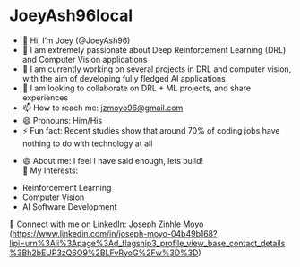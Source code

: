 # JoeyAsh96local
 - 👋 Hi, I’m Joey (@JoeyAsh96)
- 👀 I am extremely passionate about Deep Reinforcement Learning (DRL) and Computer Vision applications
- 🌱 I am currently working on several projects in DRL and computer vision, with the aim of developing fully fledged AI applications 
- 💞️ I am looking to collaborate on DRL + ML projects, and share experiences  
- 📫 How to reach me: jzmoyo96@gmail.com
- 😄 Pronouns: Him/His
- ⚡ Fun fact: Recent studies show that around 70% of coding jobs have nothing to do with technology at all
+ 😄 About me:
  I feel I have said enough, lets build!  
🌟 My Interests:
- Reinforcement Learning
- Computer Vision
- AI Software Development

🔗 Connect with me on LinkedIn: Joseph Zinhle Moyo (https://www.linkedin.com/in/joseph-moyo-04b49b168?lipi=urn%3Ali%3Apage%3Ad_flagship3_profile_view_base_contact_details%3Bh2bEUP3zQ6O9%2BLFvRyoG%2Fw%3D%3D)
